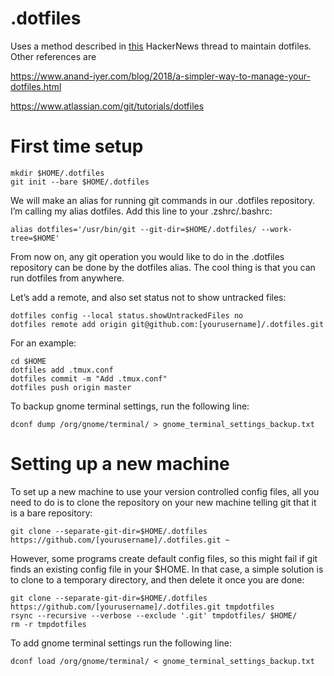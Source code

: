 # .dotfiles
Uses a method described in [this](https://news.ycombinator.com/item?id=11070797) HackerNews thread to maintain dotfiles. Other references are

https://www.anand-iyer.com/blog/2018/a-simpler-way-to-manage-your-dotfiles.html

https://www.atlassian.com/git/tutorials/dotfiles
# First time setup
```
mkdir $HOME/.dotfiles
git init --bare $HOME/.dotfiles
```
We will make an alias for running git commands in our .dotfiles repository. I’m calling my alias dotfiles. Add this line to your .zshrc/.bashrc:

`alias dotfiles='/usr/bin/git --git-dir=$HOME/.dotfiles/ --work-tree=$HOME' `

From now on, any git operation you would like to do in the .dotfiles repository can be done by the dotfiles alias. The cool thing is that you can run dotfiles from anywhere.

Let’s add a remote, and also set status not to show untracked files:
```
dotfiles config --local status.showUntrackedFiles no
dotfiles remote add origin git@github.com:[yourusername]/.dotfiles.git
```

For an example:
```
cd $HOME
dotfiles add .tmux.conf
dotfiles commit -m "Add .tmux.conf"
dotfiles push origin master
```
To backup gnome terminal settings, run the following line:

`dconf dump /org/gnome/terminal/ > gnome_terminal_settings_backup.txt`
# Setting up a new machine
To set up a new machine to use your version controlled config files, all you need to do is to clone the repository on your new machine telling git that it is a bare repository:

`git clone --separate-git-dir=$HOME/.dotfiles https://github.com/[yourusername]/.dotfiles.git ~ `

However, some programs create default config files, so this might fail if git finds an existing config file in your $HOME. In that case, a simple solution is to clone to a temporary directory, and then delete it once you are done:

```
git clone --separate-git-dir=$HOME/.dotfiles https://github.com/[yourusername]/.dotfiles.git tmpdotfiles
rsync --recursive --verbose --exclude '.git' tmpdotfiles/ $HOME/
rm -r tmpdotfiles
```
To add gnome terminal settings run the following line:

`dconf load /org/gnome/terminal/ < gnome_terminal_settings_backup.txt`

